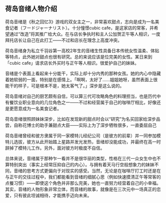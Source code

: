 ## 荷岛音绪人物介绍

荷岛音绪是《秋之回忆3》游戏的双女主之一，非常喜欢甜点，志向是成为一名美食记者（フードジャーナリスト）。十分憧憬cubic cafe，是这家店的常客，并希望通过“改造”将其推广给大众。在与店长争执时和主人公加贺正午等人相识，一度拜托店长让自己在此打工——不过和店长在理念上高度冲突。

荷岛音绪身为私立千羽谷第一高校2年生的音绪生性具备日本传统女性温柔、体贴等特点，此外她对甜点也很有研究。总的来说应该是位完美的女性。某日来到「cubic cafe」请求店长外买时与正午等人相识。很爱护自己的妹妹。

音绪是个表面上看起来十分能干，实际上却十分内秀的那种女孩。她的内心中隐藏着她软弱的一面，特别是在感情上。「啊啊，太好了……姐姐她呀，虽然表面上很能干的样子，可是根本不是，她太客气了。」深步是这么说的。

荷岛音绪对自己的厨艺颇有自信，可以算三代可攻略角色的料理担当，也是历代中有餐饮业职业意向的几位角色之一——不过和经营属于自己的咖啡厅相比，好像还是更愿意成为一名美食记者。

荷岛音绪很照顾妹妹深步，比如在发现新的甜点时会以“研究”为名买回家给深步品尝，自称花博士的助手兼甜点大臣——实际上为了深步牺牲很多，一直委屈自己

荷岛音绪曾经和彼方隶属于同一家模特儿经纪公司（是彼方的前辈）并一同参加模特儿选拔，彼方从此开始踏上星路并发光发热，音绪却没能成功，并最终在高一时辞掉了模特儿工作。另外，面对彼方时极度不自信。

总体来说，音绪属于那种乍一看并不是很华丽的类型，性格在三代一众女生中也不算特别突出（事实上经常压抑自己的内心）。与拥有着天马行空般想象力的妹妹不同，音绪的思考方式更偏向于对现实的感受。当然，无论是在咖啡厅打工时还是在与正午的交往过程中，我们都能看到音绪的细腻心思（例如快速摸清正午等常客的点餐习惯）——即使这个角色并非那么完美，她也一直努力经营着自己的小幸福。其实，音绪的人物形象非常立体，而音绪的故事，就像是在三次元中一场真正的恋爱，只有彼此坦诚相待，才能携手迈向未来。
